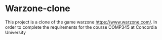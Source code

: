 # Warzone-clone
This project is a clone of the game warzone https://www.warzone.com/. In order to complete the requirements for the course COMP345 at Concordia University
